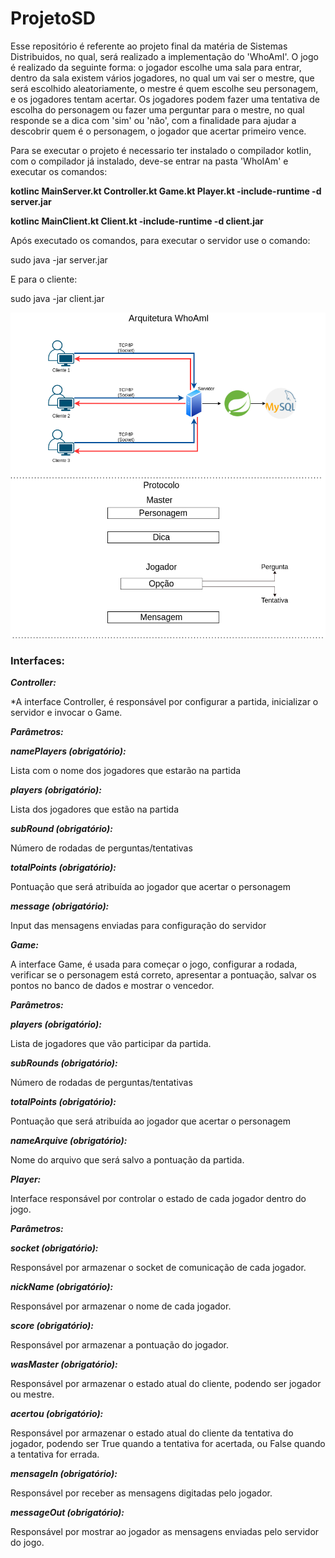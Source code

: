 # ProjetoSD
Esse repositório é referente ao projeto final da matéria de Sistemas Distribuidos, no qual, será realizado a implementação do 'WhoAmI'.
O jogo é realizado da seguinte forma: o jogador escolhe uma sala para entrar, dentro da sala existem vários jogadores, no qual um vai ser o mestre, que será escolhido aleatoriamente, o mestre é quem escolhe seu personagem, e os jogadores tentam acertar. Os jogadores podem fazer uma tentativa de escolha do personagem ou fazer uma perguntar para o mestre, no qual responde se a dica com 'sim' ou 'não', com a finalidade para ajudar a descobrir quem é o personagem, o jogador que acertar primeiro vence.

Para se executar o projeto é necessario ter instalado o compilador kotlin, com o compilador já instalado, deve-se entrar na pasta 'WhoIAm' e executar os comandos:

**kotlinc MainServer.kt Controller.kt Game.kt Player.kt -include-runtime -d server.jar**

**kotlinc MainClient.kt Client.kt -include-runtime -d client.jar**

Após executado os comandos, para executar o servidor use o comando:

sudo java -jar server.jar 

E para o cliente:

sudo java -jar client.jar 

![alt text](https://github.com/vnc10/ProjetoSD/blob/main/ArqWhoAmI.png)

 <h3> <b> Interfaces: </b> </h3>

***Controller:***

 *A interface Controller, é responsável por configurar a partida, inicializar o servidor e invocar o Game.

***Parâmetros:***

***namePlayers (obrigatório):***

Lista com o nome dos jogadores que estarão na partida

***players (obrigatório):***

Lista dos jogadores que estão na partida

***subRound (obrigatório):***

Número de rodadas de perguntas/tentativas

***totalPoints (obrigatório):***

Pontuação que será atribuída ao jogador que acertar o personagem

***message (obrigatório):***

Input das mensagens enviadas para configuração do servidor

***Game:***

A interface Game, é usada para começar o jogo, configurar a rodada, verificar se o personagem está correto, apresentar a pontuação, salvar os pontos no banco de dados e mostrar o vencedor.

***Parâmetros:***

***players (obrigatório):***

Lista de jogadores que vão participar da partida.

***subRounds (obrigatório):***

Número de rodadas de perguntas/tentativas

***totalPoints (obrigatório):***

Pontuação que será atribuída ao jogador que acertar o personagem

***nameArquive (obrigatório):***

Nome do arquivo que será salvo a pontuação da partida.

***Player:***

Interface responsável por controlar o estado de cada jogador dentro do jogo.

***Parâmetros:***

***socket (obrigatório):***
	
Responsável por armazenar o socket de comunicação de cada jogador.

***nickName (obrigatório):***

Responsável por armazenar o nome de cada jogador.

***score (obrigatório):***
	
Responsável por armazenar a pontuação do jogador.

***wasMaster (obrigatório):***

Responsável por armazenar o estado atual do cliente, podendo ser jogador ou mestre.

***acertou (obrigatório):***

Responsável por armazenar o estado atual do cliente da tentativa do jogador, podendo ser True quando a tentativa for acertada, ou False quando a tentativa for errada. 

***mensageIn (obrigatório):***

Responsável por receber as mensagens digitadas pelo jogador.

***messageOut (obrigatório):***

Responsável por mostrar ao jogador as mensagens enviadas pelo servidor do jogo.


